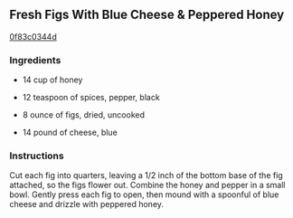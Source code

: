 ## Fresh Figs With Blue Cheese & Peppered Honey

[0f83c0344d](http://www.food.com/recipe/fresh-figs-with-blue-cheese-peppered-honey-515956)

### Ingredients

 - 14 cup of honey

 - 12 teaspoon of spices, pepper, black

 - 8 ounce of figs, dried, uncooked

 - 14 pound of cheese, blue

### Instructions

Cut each fig into quarters, leaving a 1/2 inch of the bottom base of the fig attached, so the figs flower out. Combine the honey and pepper in a small bowl. Gently press each fig to open, then mound with a spoonful of blue cheese and drizzle with peppered honey.